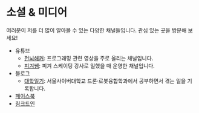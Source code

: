 # 소셜 & 미디어

여러분이 저를 더 많이 알아볼 수 있는 다양한 채널들입니다. 관심 있는 곳을 방문해 보세요!

- 유튜브
  - [전뇌해커](https://www.youtube.com/@ychoikr): 프로그래밍 관련 영상을 주로 올리는 채널입니다.
  - [피겨쌤](https://www.youtube.com/@figuresam): 피겨 스케이팅 강사로 일했을 때 운영한 채널입니다.
- 블로그
  - [대학일기](https://drone23.tistory.com/): 서울사이버대학교 드론·로봇융합학과에서 공부하면서 겪는 일을 기록합니다.
- [페이스북](https://www.facebook.com/ychoi22)
- [링크드인](https://www.linkedin.com/in/ychoi-kr/)
